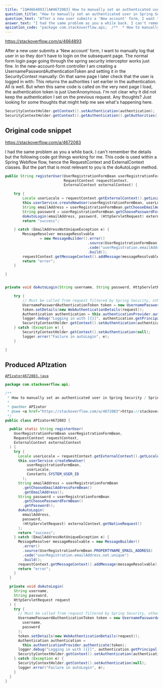 ```yaml
---
title: "[Q#4664893][A#4672083] How to manually set an authenticated user in Spring Security / SpringMVC"
question_title: "How to manually set an authenticated user in Spring Security / SpringMVC"
question_text: "After a new user submits a 'New account' form, I want to manually log that user in so they don't have to login on the subsequent page. The normal form login page going through the spring security interceptor works just fine. In the new-account-form controller I am creating a UsernamePasswordAuthenticationToken and setting it in the SecurityContext manually: On that same page I later check that the user is logged in with: This returns the authorities I set earlier in the authentication. All is well. But when this same code is called on the very next page I load, the authentication token is just UserAnonymous. I'm not clear why it did not keep the authentication I set on the previous request. Any thoughts? Just looking for some thoughts that might help me see what's happening here."
answer_text: "I had the same problem as you a while back. I can't remember the details but the following code got things working for me. This code is used within a Spring Webflow flow, hence the RequestContext and ExternalContext classes. But the part that is most relevant to you is the doAutoLogin method."
apization_code: "package com.stackoverflow.api;  /**  * How to manually set an authenticated user in Spring Security / SpringMVC  *  * @author APIzator  * @see <a href=\"https://stackoverflow.com/a/4672083\">https://stackoverflow.com/a/4672083</a>  */ public class APIzator4672083 {    public static String registerUser(     UserRegistrationFormBean userRegistrationFormBean,     RequestContext requestContext,     ExternalContext externalContext   ) {     try {       Locale userLocale = requestContext.getExternalContext().getLocale();       this.userService.createNewUser(           userRegistrationFormBean,           userLocale,           Constants.SYSTEM_USER_ID         );       String emailAddress = userRegistrationFormBean         .getChooseEmailAddressFormBean()         .getEmailAddress();       String password = userRegistrationFormBean         .getChoosePasswordFormBean()         .getPassword();       doAutoLogin(         emailAddress,         password,         (HttpServletRequest) externalContext.getNativeRequest()       );       return \"success\";     } catch (EmailAddressNotUniqueException e) {       MessageResolver messageResolvable = new MessageBuilder()         .error()         .source(UserRegistrationFormBean.PROPERTYNAME_EMAIL_ADDRESS)         .code(\"userRegistration.emailAddress.not.unique\")         .build();       requestContext.getMessageContext().addMessage(messageResolvable);       return \"error\";     }   }    private void doAutoLogin(     String username,     String password,     HttpServletRequest request   ) {     try {       // Must be called from request filtered by Spring Security, otherwise SecurityContextHolder is not updated       UsernamePasswordAuthenticationToken token = new UsernamePasswordAuthenticationToken(         username,         password       );       token.setDetails(new WebAuthenticationDetails(request));       Authentication authentication =         this.authenticationProvider.authenticate(token);       logger.debug(\"Logging in with [{}]\", authentication.getPrincipal());       SecurityContextHolder.getContext().setAuthentication(authentication);     } catch (Exception e) {       SecurityContextHolder.getContext().setAuthentication(null);       logger.error(\"Failure in autoLogin\", e);     }   } }"
---
```


https://stackoverflow.com/q/4664893

After a new user submits a &#x27;New account&#x27; form, I want to manually log that user in so they don&#x27;t have to login on the subsequent page.
The normal form login page going through the spring security interceptor works just fine.
In the new-account-form controller I am creating a UsernamePasswordAuthenticationToken and setting it in the SecurityContext manually:
On that same page I later check that the user is logged in with:
This returns the authorities I set earlier in the authentication. All is well.
But when this same code is called on the very next page I load, the authentication token is just UserAnonymous.
I&#x27;m not clear why it did not keep the authentication I set on the previous request. Any thoughts?
Just looking for some thoughts that might help me see what&#x27;s happening here.


```java
SecurityContextHolder.getContext().setAuthentication(authentication);
SecurityContextHolder.getContext().getAuthentication().getAuthorities();
```


## Original code snippet

https://stackoverflow.com/a/4672083

I had the same problem as you a while back. I can&#x27;t remember the details but the following code got things working for me. This code is used within a Spring Webflow flow, hence the RequestContext and ExternalContext classes. But the part that is most relevant to you is the doAutoLogin method.

```java
public String registerUser(UserRegistrationFormBean userRegistrationFormBean,
                           RequestContext requestContext,
                           ExternalContext externalContext) {

    try {
        Locale userLocale = requestContext.getExternalContext().getLocale();
        this.userService.createNewUser(userRegistrationFormBean, userLocale, Constants.SYSTEM_USER_ID);
        String emailAddress = userRegistrationFormBean.getChooseEmailAddressFormBean().getEmailAddress();
        String password = userRegistrationFormBean.getChoosePasswordFormBean().getPassword();
        doAutoLogin(emailAddress, password, (HttpServletRequest) externalContext.getNativeRequest());
        return "success";

    } catch (EmailAddressNotUniqueException e) {
        MessageResolver messageResolvable 
                = new MessageBuilder().error()
                                      .source(UserRegistrationFormBean.PROPERTYNAME_EMAIL_ADDRESS)
                                      .code("userRegistration.emailAddress.not.unique")
                                      .build();
        requestContext.getMessageContext().addMessage(messageResolvable);
        return "error";
    }

}


private void doAutoLogin(String username, String password, HttpServletRequest request) {

    try {
        // Must be called from request filtered by Spring Security, otherwise SecurityContextHolder is not updated
        UsernamePasswordAuthenticationToken token = new UsernamePasswordAuthenticationToken(username, password);
        token.setDetails(new WebAuthenticationDetails(request));
        Authentication authentication = this.authenticationProvider.authenticate(token);
        logger.debug("Logging in with [{}]", authentication.getPrincipal());
        SecurityContextHolder.getContext().setAuthentication(authentication);
    } catch (Exception e) {
        SecurityContextHolder.getContext().setAuthentication(null);
        logger.error("Failure in autoLogin", e);
    }

}
```

## Produced APIzation

[`APIzator4672083.java`](https://github.com/pasqualesalza/apization-temp-data/raw/master/apizations/java/APIzator4672083.java)

```java
package com.stackoverflow.api;

/**
 * How to manually set an authenticated user in Spring Security / SpringMVC
 *
 * @author APIzator
 * @see <a href="https://stackoverflow.com/a/4672083">https://stackoverflow.com/a/4672083</a>
 */
public class APIzator4672083 {

  public static String registerUser(
    UserRegistrationFormBean userRegistrationFormBean,
    RequestContext requestContext,
    ExternalContext externalContext
  ) {
    try {
      Locale userLocale = requestContext.getExternalContext().getLocale();
      this.userService.createNewUser(
          userRegistrationFormBean,
          userLocale,
          Constants.SYSTEM_USER_ID
        );
      String emailAddress = userRegistrationFormBean
        .getChooseEmailAddressFormBean()
        .getEmailAddress();
      String password = userRegistrationFormBean
        .getChoosePasswordFormBean()
        .getPassword();
      doAutoLogin(
        emailAddress,
        password,
        (HttpServletRequest) externalContext.getNativeRequest()
      );
      return "success";
    } catch (EmailAddressNotUniqueException e) {
      MessageResolver messageResolvable = new MessageBuilder()
        .error()
        .source(UserRegistrationFormBean.PROPERTYNAME_EMAIL_ADDRESS)
        .code("userRegistration.emailAddress.not.unique")
        .build();
      requestContext.getMessageContext().addMessage(messageResolvable);
      return "error";
    }
  }

  private void doAutoLogin(
    String username,
    String password,
    HttpServletRequest request
  ) {
    try {
      // Must be called from request filtered by Spring Security, otherwise SecurityContextHolder is not updated
      UsernamePasswordAuthenticationToken token = new UsernamePasswordAuthenticationToken(
        username,
        password
      );
      token.setDetails(new WebAuthenticationDetails(request));
      Authentication authentication =
        this.authenticationProvider.authenticate(token);
      logger.debug("Logging in with [{}]", authentication.getPrincipal());
      SecurityContextHolder.getContext().setAuthentication(authentication);
    } catch (Exception e) {
      SecurityContextHolder.getContext().setAuthentication(null);
      logger.error("Failure in autoLogin", e);
    }
  }
}

```